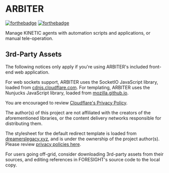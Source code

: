 # ARBITER
[![forthebadge](https://forthebadge.com/images/badges/contains-technical-debt.svg)](https://forthebadge.com) [![forthebadge](https://forthebadge.com/images/badges/made-with-python.svg)](https://forthebadge.com)

Manage KINETIC agents with automation scripts and applications, or manual tele-operation.

## 3rd-Party Assets
The following notices only apply if you're using ARBITER's included front-end web application.

For web sockets support, ARBITER uses the SocketIO JavaScript library,
loaded from [cdnjs.cloudflare.com](https://cdnjs.cloudflare.com/ajax/libs/socket.io/4.0.1/socket.io.js).
For templating, ARBITER uses the Nunjucks JavaScript library,
loaded from [mozilla.github.io](https://mozilla.github.io/nunjucks/files/nunjucks.min.js).

You are encouraged to review [Cloudflare's Privacy Policy](https://www.cloudflare.com/privacypolicy/).

The author(s) of this project are not affiliated with the creators of the aforementioned libraries, or the content delivery networks responsible for distributing them.

The stylesheet for the default redirect template is loaded from [dreamerslegacy.xyz](https://dreamerslegacy.xyz/css/schema.min.css), and is under the ownership of the project author(s).
Please review [privacy policies here](https://dreamerslegacy.xyz/html/privacy.html).

For users going off-grid, consider downloading 3rd-party assets from their sources,
and editing references in FORESIGHT's source code to the local copy.
